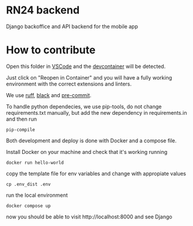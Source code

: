 # RN24 backend

Django backoffice and API backend for the mobile app

# How to contribute

Open this folder in [VSCode](https://code.visualstudio.com/) and the [devcontainer](https://code.visualstudio.com/docs/devcontainers/containers) will be detected.


Just click on "Reopen in Container" and you will have a fully working environment with the correct extensions and linters.

We use [ruff](https://github.com/astral-sh/ruff), [black](https://github.com/psf/black) and [pre-commit](https://pre-commit.com/).

To handle python dependecies, we use pip-tools, do not change requirements.txt manually, but add the new dependency in requirements.in and then run

`pip-compile`

Both development and deploy is done with Docker and a compose file.

Install Docker on your machine and check that it's working running

`docker run hello-world`

copy the template file for env variables and change with appropiate values

`cp .env_dist .env`

run the local environment

`docker compose up`

now you should be able to visit http://localhost:8000 and see Django
